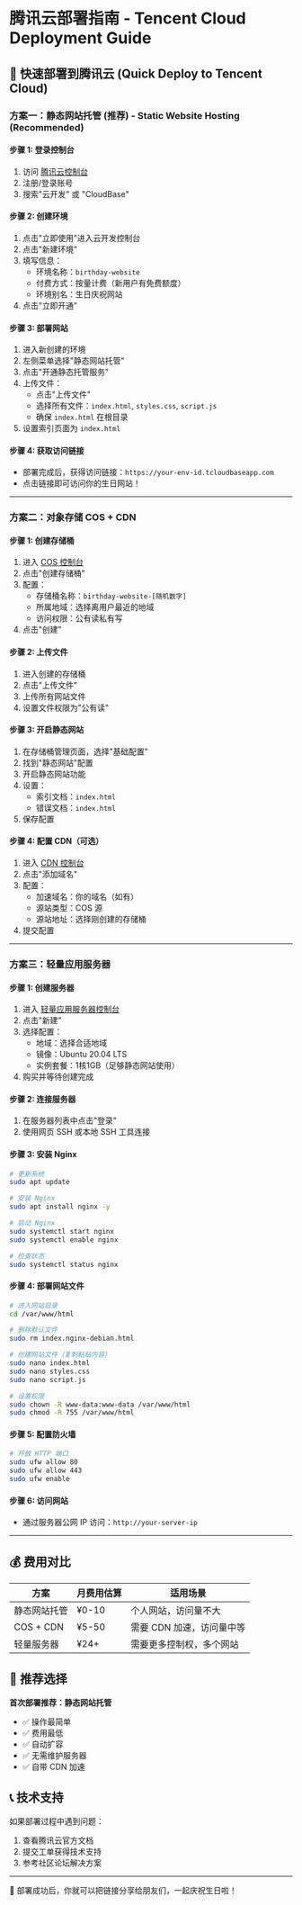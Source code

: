 # 腾讯云部署指南 - Tencent Cloud Deployment Guide

## 🚀 快速部署到腾讯云 (Quick Deploy to Tencent Cloud)

### 方案一：静态网站托管 (推荐) - Static Website Hosting (Recommended)

#### 步骤 1: 登录控制台
1. 访问 [腾讯云控制台](https://console.cloud.tencent.com)
2. 注册/登录账号
3. 搜索"云开发" 或 "CloudBase"

#### 步骤 2: 创建环境
1. 点击"立即使用"进入云开发控制台
2. 点击"新建环境"
3. 填写信息：
   - 环境名称：`birthday-website`
   - 付费方式：按量计费（新用户有免费额度）
   - 环境别名：生日庆祝网站
4. 点击"立即开通"

#### 步骤 3: 部署网站
1. 进入新创建的环境
2. 左侧菜单选择"静态网站托管"
3. 点击"开通静态托管服务"
4. 上传文件：
   - 点击"上传文件"
   - 选择所有文件：`index.html`, `styles.css`, `script.js`
   - 确保 `index.html` 在根目录
5. 设置索引页面为 `index.html`

#### 步骤 4: 获取访问链接
- 部署完成后，获得访问链接：`https://your-env-id.tcloudbaseapp.com`
- 点击链接即可访问你的生日网站！

---

### 方案二：对象存储 COS + CDN

#### 步骤 1: 创建存储桶
1. 进入 [COS 控制台](https://console.cloud.tencent.com/cos5)
2. 点击"创建存储桶"
3. 配置：
   - 存储桶名称：`birthday-website-[随机数字]`
   - 所属地域：选择离用户最近的地域
   - 访问权限：公有读私有写
4. 点击"创建"

#### 步骤 2: 上传文件
1. 进入创建的存储桶
2. 点击"上传文件"
3. 上传所有网站文件
4. 设置文件权限为"公有读"

#### 步骤 3: 开启静态网站
1. 在存储桶管理页面，选择"基础配置"
2. 找到"静态网站"配置
3. 开启静态网站功能
4. 设置：
   - 索引文档：`index.html`
   - 错误文档：`index.html`
5. 保存配置

#### 步骤 4: 配置 CDN（可选）
1. 进入 [CDN 控制台](https://console.cloud.tencent.com/cdn)
2. 点击"添加域名"
3. 配置：
   - 加速域名：你的域名（如有）
   - 源站类型：COS 源
   - 源站地址：选择刚创建的存储桶
4. 提交配置

---

### 方案三：轻量应用服务器

#### 步骤 1: 创建服务器
1. 进入 [轻量应用服务器控制台](https://console.cloud.tencent.com/lighthouse)
2. 点击"新建"
3. 选择配置：
   - 地域：选择合适地域
   - 镜像：Ubuntu 20.04 LTS
   - 实例套餐：1核1GB（足够静态网站使用）
4. 购买并等待创建完成

#### 步骤 2: 连接服务器
1. 在服务器列表中点击"登录"
2. 使用网页 SSH 或本地 SSH 工具连接

#### 步骤 3: 安装 Nginx
```bash
# 更新系统
sudo apt update

# 安装 Nginx
sudo apt install nginx -y

# 启动 Nginx
sudo systemctl start nginx
sudo systemctl enable nginx

# 检查状态
sudo systemctl status nginx
```

#### 步骤 4: 部署网站文件
```bash
# 进入网站目录
cd /var/www/html

# 删除默认文件
sudo rm index.nginx-debian.html

# 创建网站文件（复制粘贴内容）
sudo nano index.html
sudo nano styles.css
sudo nano script.js

# 设置权限
sudo chown -R www-data:www-data /var/www/html
sudo chmod -R 755 /var/www/html
```

#### 步骤 5: 配置防火墙
```bash
# 开放 HTTP 端口
sudo ufw allow 80
sudo ufw allow 443
sudo ufw enable
```

#### 步骤 6: 访问网站
- 通过服务器公网 IP 访问：`http://your-server-ip`

---

## 💰 费用对比

| 方案 | 月费用估算 | 适用场景 |
|------|------------|----------|
| 静态网站托管 | ¥0-10 | 个人网站，访问量不大 |
| COS + CDN | ¥5-50 | 需要 CDN 加速，访问量中等 |
| 轻量服务器 | ¥24+ | 需要更多控制权，多个网站 |

## 🎯 推荐选择

**首次部署推荐：静态网站托管**
- ✅ 操作最简单
- ✅ 费用最低
- ✅ 自动扩容
- ✅ 无需维护服务器
- ✅ 自带 CDN 加速

## 📞 技术支持

如果部署过程中遇到问题：
1. 查看腾讯云官方文档
2. 提交工单获得技术支持
3. 参考社区论坛解决方案

---

🎉 部署成功后，你就可以把链接分享给朋友们，一起庆祝生日啦！
